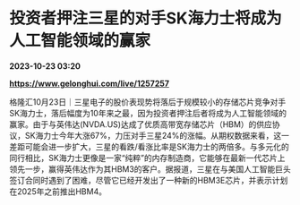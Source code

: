 # 投资者押注三星的对手SK海力士将成为人工智能领域的赢家

**2023-10-23 03:20**

**https://www.gelonghui.com/live/1257257**

格隆汇10月23日｜三星电子的股价表现势将落后于规模较小的存储芯片竞争对手SK海力士，落后幅度为10年来之最，因为投资者押注后者将成为人工智能领域的赢家。由于与英伟达(NVDA.US)达成了优质高带宽存储芯片（HBM）的供应协议，SK海力士今年大涨67%，力压对手三星24%的涨幅。从期权数据来看，这一差距可能会进一步扩大，三星的看跌/看涨比率是SK海力士的两倍多。与多元化的同行相比，SK海力士更像是一家“纯粹”的内存制造商，它能够在最新一代芯片上领先一步，赢得英伟达作为其HBM3的客户。据报道，三星在与美国人工智能巨头签订合同时遇到了困难，尽管它已经开发出了一种新的HBM3E芯片，并表示计划在2025年之前推出HBM4。